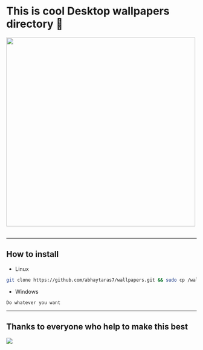 # This is cool Desktop wallpapers  directory  🙂

<img src = "https://media0.giphy.com/media/L5iCpBsEJN3E59BbxU/giphy.gif?cid=ecf05e470q0x8cam66l2f39m9nwib4bsd364470k70252fci&rid=giphy.gif&ct=g" width = "500">

<br>
<br>

-------------------------
## How to install

- Linux
```bash
git clone https://github.com/abhaytaras7/wallpapers.git && sudo cp /wallpapers  /usr/share/backgrounds/

```
- Windows
```
Do whatever you want 
```

 


---

## Thanks to everyone who help to make this best 
<a href = "https://github.com/abhaytaras7/wallpapers/graphs/contributors">
  <img src = "https://contrib.rocks/image?repo=abhaytaras7/wallpapers"/>
</a>

 
